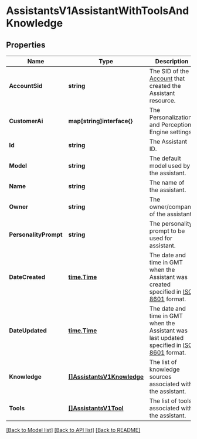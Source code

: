 # AssistantsV1AssistantWithToolsAndKnowledge

## Properties

Name | Type | Description | Notes
------------ | ------------- | ------------- | -------------
**AccountSid** | **string** | The SID of the [Account](https://www.twilio.com/docs/iam/api/account) that created the Assistant resource. |
**CustomerAi** | **map[string]interface{}** | The Personalization and Perception Engine settings. |
**Id** | **string** | The Assistant ID. |
**Model** | **string** | The default model used by the assistant. |
**Name** | **string** | The name of the assistant. |
**Owner** | **string** | The owner/company of the assistant. |
**PersonalityPrompt** | **string** | The personality prompt to be used for assistant. |
**DateCreated** | [**time.Time**](time.Time.md) | The date and time in GMT when the Assistant was created specified in [ISO 8601](https://en.wikipedia.org/wiki/ISO_8601) format. |
**DateUpdated** | [**time.Time**](time.Time.md) | The date and time in GMT when the Assistant was last updated specified in [ISO 8601](https://en.wikipedia.org/wiki/ISO_8601) format. |
**Knowledge** | [**[]AssistantsV1Knowledge**](AssistantsV1Knowledge.md) | The list of knowledge sources associated with the assistant. |
**Tools** | [**[]AssistantsV1Tool**](AssistantsV1Tool.md) | The list of tools associated with the assistant. |

[[Back to Model list]](../README.md#documentation-for-models) [[Back to API list]](../README.md#documentation-for-api-endpoints) [[Back to README]](../README.md)


